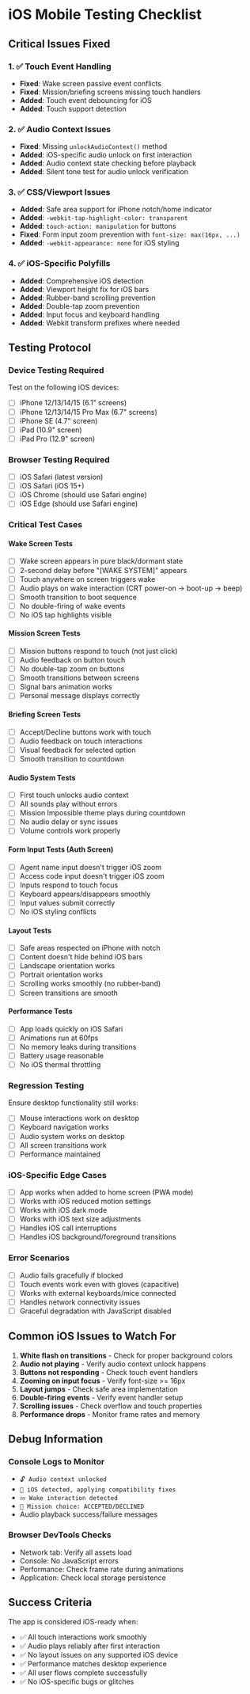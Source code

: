 # iOS Mobile Testing Checklist

## Critical Issues Fixed

### 1. ✅ Touch Event Handling
- **Fixed**: Wake screen passive event conflicts 
- **Fixed**: Mission/briefing screens missing touch handlers
- **Added**: Touch event debouncing for iOS
- **Added**: Touch support detection

### 2. ✅ Audio Context Issues  
- **Fixed**: Missing `unlockAudioContext()` method
- **Added**: iOS-specific audio unlock on first interaction
- **Added**: Audio context state checking before playback
- **Added**: Silent tone test for audio unlock verification

### 3. ✅ CSS/Viewport Issues
- **Added**: Safe area support for iPhone notch/home indicator
- **Added**: `-webkit-tap-highlight-color: transparent`
- **Added**: `touch-action: manipulation` for buttons
- **Fixed**: Form input zoom prevention with `font-size: max(16px, ...)`
- **Added**: `-webkit-appearance: none` for iOS styling

### 4. ✅ iOS-Specific Polyfills
- **Added**: Comprehensive iOS detection
- **Added**: Viewport height fix for iOS bars
- **Added**: Rubber-band scrolling prevention  
- **Added**: Double-tap zoom prevention
- **Added**: Input focus and keyboard handling
- **Added**: Webkit transform prefixes where needed

## Testing Protocol

### Device Testing Required
Test on the following iOS devices:
- [ ] iPhone 12/13/14/15 (6.1" screens)
- [ ] iPhone 12/13/14/15 Pro Max (6.7" screens) 
- [ ] iPhone SE (4.7" screen)
- [ ] iPad (10.9" screen)
- [ ] iPad Pro (12.9" screen)

### Browser Testing Required
- [ ] iOS Safari (latest version)
- [ ] iOS Safari (iOS 15+)
- [ ] iOS Chrome (should use Safari engine)
- [ ] iOS Edge (should use Safari engine)

### Critical Test Cases

#### Wake Screen Tests
- [ ] Wake screen appears in pure black/dormant state
- [ ] 2-second delay before "[WAKE SYSTEM]" appears
- [ ] Touch anywhere on screen triggers wake
- [ ] Audio plays on wake interaction (CRT power-on → boot-up → beep)
- [ ] Smooth transition to boot sequence
- [ ] No double-firing of wake events
- [ ] No iOS tap highlights visible

#### Mission Screen Tests  
- [ ] Mission buttons respond to touch (not just click)
- [ ] Audio feedback on button touch
- [ ] No double-tap zoom on buttons
- [ ] Smooth transitions between screens
- [ ] Signal bars animation works
- [ ] Personal message displays correctly

#### Briefing Screen Tests
- [ ] Accept/Decline buttons work with touch
- [ ] Audio feedback on touch interactions
- [ ] Visual feedback for selected option
- [ ] Smooth transition to countdown

#### Audio System Tests
- [ ] First touch unlocks audio context
- [ ] All sounds play without errors
- [ ] Mission Impossible theme plays during countdown
- [ ] No audio delay or sync issues
- [ ] Volume controls work properly

#### Form Input Tests (Auth Screen)
- [ ] Agent name input doesn't trigger iOS zoom
- [ ] Access code input doesn't trigger iOS zoom
- [ ] Inputs respond to touch focus
- [ ] Keyboard appears/disappears smoothly
- [ ] Input values submit correctly
- [ ] No iOS styling conflicts

#### Layout Tests
- [ ] Safe areas respected on iPhone with notch
- [ ] Content doesn't hide behind iOS bars
- [ ] Landscape orientation works
- [ ] Portrait orientation works
- [ ] Scrolling works smoothly (no rubber-band)
- [ ] Screen transitions are smooth

#### Performance Tests
- [ ] App loads quickly on iOS Safari
- [ ] Animations run at 60fps
- [ ] No memory leaks during transitions
- [ ] Battery usage reasonable
- [ ] No iOS thermal throttling

### Regression Testing
Ensure desktop functionality still works:
- [ ] Mouse interactions work on desktop
- [ ] Keyboard navigation works
- [ ] Audio system works on desktop
- [ ] All screen transitions work
- [ ] Performance maintained

### iOS-Specific Edge Cases
- [ ] App works when added to home screen (PWA mode)
- [ ] Works with iOS reduced motion settings
- [ ] Works with iOS dark mode
- [ ] Works with iOS text size adjustments
- [ ] Handles iOS call interruptions
- [ ] Handles iOS background/foreground transitions

### Error Scenarios
- [ ] Audio fails gracefully if blocked
- [ ] Touch events work even with gloves (capacitive)
- [ ] Works with external keyboards/mice connected
- [ ] Handles network connectivity issues
- [ ] Graceful degradation with JavaScript disabled

## Common iOS Issues to Watch For

1. **White flash on transitions** - Check for proper background colors
2. **Audio not playing** - Verify audio context unlock happens
3. **Buttons not responding** - Check touch event handlers
4. **Zooming on input focus** - Verify font-size >= 16px
5. **Layout jumps** - Check safe area implementation
6. **Double-firing events** - Verify event handler setup
7. **Scrolling issues** - Check overflow and touch properties
8. **Performance drops** - Monitor frame rates and memory

## Debug Information

### Console Logs to Monitor
- `🔓 Audio context unlocked`
- `📱 iOS detected, applying compatibility fixes`
- `💤 Wake interaction detected`
- `🎯 Mission choice: ACCEPTED/DECLINED`
- Audio playback success/failure messages

### Browser DevTools Checks
- Network tab: Verify all assets load
- Console: No JavaScript errors
- Performance: Check frame rate during animations
- Application: Check local storage persistence

## Success Criteria

The app is considered iOS-ready when:
- ✅ All touch interactions work smoothly
- ✅ Audio plays reliably after first interaction  
- ✅ No layout issues on any supported iOS device
- ✅ Performance matches desktop experience
- ✅ All user flows complete successfully
- ✅ No iOS-specific bugs or glitches